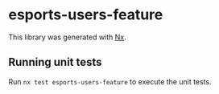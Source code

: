 # esports-users-feature

This library was generated with [Nx](https://nx.dev).

## Running unit tests

Run `nx test esports-users-feature` to execute the unit tests.
